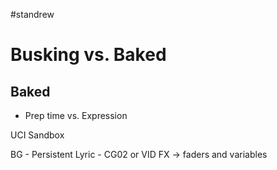 #standrew

# Busking vs. Baked
## Baked

- Prep time vs. Expression

UCI Sandbox

BG - Persistent
Lyric - CG02 or VID
FX -> faders and variables



